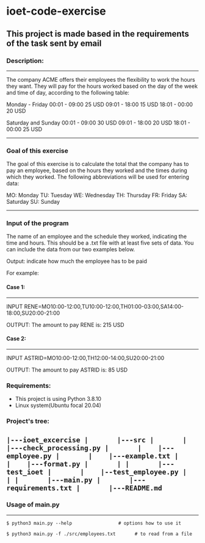 # ioet-code-exercise

## This project is made based in the requirements of the task sent by email
### Description:

---

The company ACME offers their employees the flexibility to work the hours they 
want. They will pay for the hours worked based on the day of the week and time
 of day, according to the following table:

Monday - Friday
00:01 - 09:00 25 USD
09:01 - 18:00 15 USD
18:01 - 00:00 20 USD

Saturday and Sunday
00:01 - 09:00 30 USD
09:01 - 18:00 20 USD
18:01 - 00:00 25 USD

---

### Goal of this exercise

The goal of this exercise is to calculate the total that the company has to pay
an employee, based on the hours they worked and the times during which 
they worked. The following abbreviations will be used for entering data:

MO: Monday
TU: Tuesday
WE: Wednesday
TH: Thursday
FR: Friday
SA: Saturday
SU: Sunday

--- 

### Input of the program

The name of an employee and the schedule they worked, indicating the time 
and hours. This should be a .txt file with at least five sets of data. 
You can include the data from our two examples below.

Output: indicate how much the employee has to be paid

For example:

#### Case 1:

---

INPUT
RENE=MO10:00-12:00,TU10:00-12:00,TH01:00-03:00,SA14:00-18:00,SU20:00-21:00

OUTPUT:
The amount to pay RENE is: 215 USD

#### Case 2:

---

INPUT
ASTRID=MO10:00-12:00,TH12:00-14:00,SU20:00-21:00

OUTPUT:
The amount to pay ASTRID is: 85 USD


### Requirements:
- This project is using Python 3.8.10
- Linux system(Ubuntu focal 20.04)

### Project's tree:

`|---ioet_excercise
 |       |---src
 |       |    |---check_processing.py
 |       |    |---employee.py
 |       |    |---example.txt
 |       |    |---format.py
 |       |
 |       |---test_ioet
 |       |    |--test_employee.py
 |       |
 |       |---main.py
 |       |---requirements.txt
 |       |---README.md
`
---

### Usage of main.py

---

`$ python3 main.py --help                 # options how to use it`

`$ python3 main.py -f ./src/employees.txt       # to read from a file`



